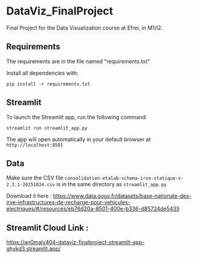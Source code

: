 # DataViz_FinalProject
Final Project for the Data Visualization course at Efrei, in M1/I2.

## Requirements
The requirements are in the file named "requirements.txt"

Install all dependencies with:
```
pip install -r requirements.txt
```

## Streamlit
To launch the Streamlit app, run the following command:

```
streamlit run streamlit_app.py
```

The app will open automatically in your default browser at `http://localhost:8501`

## Data
Make sure the CSV file `consolidation-etalab-schema-irve-statique-v-2.3.1-20251024.csv` is in the same directory as `streamlit_app.py`

Download it here : https://www.data.gouv.fr/datasets/base-nationale-des-irve-infrastructures-de-recharge-pour-vehicules-electriques/#/resources/eb76d20a-8501-400e-b336-d85724de5435

## Streamlit Cloud Link :
https://an0maly404-dataviz-finalproject-streamlit-app-ghykd3.streamlit.app/